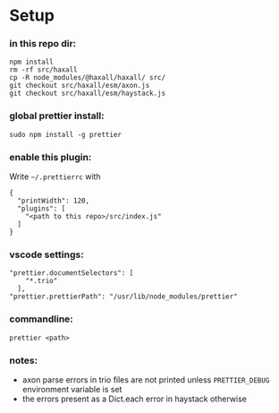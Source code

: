# Setup

### in this repo dir:

```
npm install
rm -rf src/haxall
cp -R node_modules/@haxall/haxall/ src/
git checkout src/haxall/esm/axon.js
git checkout src/haxall/esm/haystack.js
```

### global prettier install:

`sudo npm install -g prettier`

### enable this plugin:

Write `~/.prettierrc` with

```
{
  "printWidth": 120,
  "plugins": [
    "<path to this repo>/src/index.js"
  ]
}
```

### vscode settings:

```
"prettier.documentSelectors": [
    "*.trio"
  ],
"prettier.prettierPath": "/usr/lib/node_modules/prettier"
```

### commandline:

`prettier <path>`

### notes:

- axon parse errors in trio files are not printed unless `PRETTIER_DEBUG` environment variable is set
- the errors present as a Dict.each error in haystack otherwise
